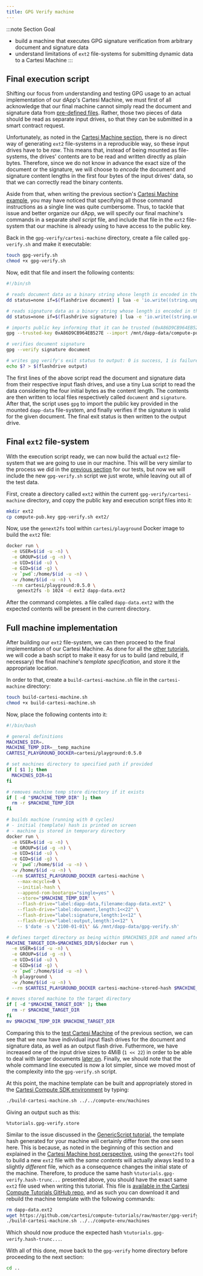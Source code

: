 ```yaml
---
title: GPG Verify machine
---
```


:::note Section Goal
- build a machine that executes GPG signature verification from arbitrary document and signature data
- understand limitations of `ext2` file-systems for submitting dynamic data to a Cartesi Machine
:::


## Final execution script

Shifting our focus from understanding and testing GPG usage to an actual implementation of our dApp's Cartesi Machine, we must first of all acknowledge that our final machine cannot simply read the document and signature data from [pre-defined files](../gpg-verify/ext2-gpg.md#test-data). Rather, those two pieces of data should be read as separate input drives, so that they can be submitted in a smart contract request.

Unfortunately, as noted in the [Cartesi Machine section](/machine/host/cmdline#flash-drives), there is no direct way of generating `ext2` file-systems in a reproducible way, so these input drives have to be *raw*. This means that, instead of being mounted as file-systems, the drives' contents are to be read and written directly as plain bytes. Therefore, since we do not know in advance the exact size of the document or the signature, we will choose to *encode* the document and signature content lengths in the first four bytes of the input drives' data, so that we can correctly read the binary contents.

Aside from that, when writing the previous section's [Cartesi Machine example](../gpg-verify/ext2-gpg.md#cartesi-machine-with-gpg), you may have noticed that specifying all those command instructions as a single line was quite cumbersome. Thus, to tackle that issue and better organize our dApp, we will specify our final machine's commands in a separate *shell script* file, and include that file in the `ext2` file-system that our machine is already using to have access to the public key.

Back in the `gpg-verify/cartesi-machine` directory, create a file called `gpg-verify.sh` and make it executable:

```bash
touch gpg-verify.sh
chmod +x gpg-verify.sh
```

Now, edit that file and insert the following contents:

```bash
#!/bin/sh

# reads document data as a binary string whose length is encoded in the first 4 bytes, and stores it in file 'document'
dd status=none if=$(flashdrive document) | lua -e 'io.write((string.unpack(">s4",  io.read("a"))))' > document

# reads signature data as a binary string whose length is encoded in the first 4 bytes, and stores it in file 'signature'
dd status=none if=$(flashdrive signature) | lua -e 'io.write((string.unpack(">s4",  io.read("a"))))' > signature

# imports public key informing that it can be trusted (0xA86D9CB964EB527E is the key's LONG id)
gpg --trusted-key 0xA86D9CB964EB527E --import /mnt/dapp-data/compute-pub.key

# verifies document signature
gpg --verify signature document

# writes gpg verify's exit status to output: 0 is success, 1 is failure, other values indicate error
echo $? > $(flashdrive output)
```

The first lines of the above script read the document and signature data from their respective input flash drives, and use a tiny Lua script to read the data considering the four initial bytes as the content length. The contents are then written to local files respectively called `document` and `signature`. After that, the script uses `gpg` to import the public key provided in the mounted `dapp-data` file-system, and finally verifies if the signature is valid for the given document. The final exit status is then written to the output drive.

## Final `ext2` file-system

With the execution script ready, we can now build the actual `ext2` file-system that we are going to use in our machine. This will be very similar to the process we did in the [previous section](../gpg-verify/ext2-gpg.md#building-an-ext2-file-system) for our tests, but now we will include the new `gpg-verify.sh` script we just wrote, while leaving out all of the test data.

First, create a directory called `ext2` within the current `gpg-verify/cartesi-machine` directory, and copy the public key and execution script files into it:

```bash
mkdir ext2
cp compute-pub.key gpg-verify.sh ext2/
```

Now, use the `genext2fs` tool within `cartesi/playground` Docker image to build the `ext2` file:

```bash
docker run \
  -e USER=$(id -u -n) \
  -e GROUP=$(id -g -n) \
  -e UID=$(id -u) \
  -e GID=$(id -g) \
  -v `pwd`:/home/$(id -u -n) \
  -w /home/$(id -u -n) \
  --rm cartesi/playground:0.5.0 \
    genext2fs -b 1024 -d ext2 dapp-data.ext2
```

After the command completes. a file called `dapp-data.ext2` with the expected contents will be present in the current directory.


## Full machine implementation

After building our `ext2` file-system, we can then proceed to the final implementation of our Cartesi Machine. As done for all the [other tutorials](../helloworld/cartesi-machine.md#cartesi-machine-for-the-hello-world-dapp), we will code a bash script to make it easy for us to build (and rebuild, if necessary) the final machine's *template specification*, and store it the appropriate location.

In order to that, create a `build-cartesi-machine.sh` file in the `cartesi-machine` directory:

```bash
touch build-cartesi-machine.sh
chmod +x build-cartesi-machine.sh
```

Now, place the following contents into it:

```bash
#!/bin/bash

# general definitions
MACHINES_DIR=.
MACHINE_TEMP_DIR=__temp_machine
CARTESI_PLAYGROUND_DOCKER=cartesi/playground:0.5.0

# set machines directory to specified path if provided
if [ $1 ]; then
  MACHINES_DIR=$1
fi

# removes machine temp store directory if it exists
if [ -d "$MACHINE_TEMP_DIR" ]; then
  rm -r $MACHINE_TEMP_DIR
fi

# builds machine (running with 0 cycles)
# - initial (template) hash is printed on screen
# - machine is stored in temporary directory
docker run \
  -e USER=$(id -u -n) \
  -e GROUP=$(id -g -n) \
  -e UID=$(id -u) \
  -e GID=$(id -g) \
  -v `pwd`:/home/$(id -u -n) \
  -w /home/$(id -u -n) \
  --rm $CARTESI_PLAYGROUND_DOCKER cartesi-machine \
    --max-mcycle=0 \
    --initial-hash \
    --append-rom-bootargs="single=yes" \
    --store="$MACHINE_TEMP_DIR" \
    --flash-drive="label:dapp-data,filename:dapp-data.ext2" \
    --flash-drive="label:document,length:1<<22" \
    --flash-drive="label:signature,length:1<<12" \
    --flash-drive="label:output,length:1<<12" \
    -- $'date -s \'2100-01-01\' && /mnt/dapp-data/gpg-verify.sh'

# defines target directory as being within $MACHINES_DIR and named after the stored machine's hash
MACHINE_TARGET_DIR=$MACHINES_DIR/$(docker run \
  -e USER=$(id -u -n) \
  -e GROUP=$(id -g -n) \
  -e UID=$(id -u) \
  -e GID=$(id -g) \
  -v `pwd`:/home/$(id -u -n) \
  -h playground \
  -w /home/$(id -u -n) \
  --rm $CARTESI_PLAYGROUND_DOCKER cartesi-machine-stored-hash $MACHINE_TEMP_DIR/ | tail -n 1)

# moves stored machine to the target directory
if [ -d "$MACHINE_TARGET_DIR" ]; then
  rm -r $MACHINE_TARGET_DIR
fi
mv $MACHINE_TEMP_DIR $MACHINE_TARGET_DIR
```

Comparing this to the [test Cartesi Machine](../gpg-verify/ext2-gpg.md#cartesi-machine-with-gpg) of the previous section, we can see that we now have individual input flash drives for the document and signature data, as well as an output flash drive. Futhermore, we have increased one of the input drive sizes to 4MiB (`1 << 22`) in order to be able to deal with larger documents [later on](../gpg-verify/larger-files.md). Finally, we should note that the whole command line executed is now a lot simpler, since we moved most of the complexity into the `gpg-verify.sh` script.

At this point, the machine template can be built and appropriately stored in the [Cartesi Compute SDK environment](../compute-env.md) by typing:

```bash
./build-cartesi-machine.sh ../../compute-env/machines
```

Giving an output such as this:

```
%tutorials.gpg-verify.store
```

Similar to the issue discussed in the [GenericScript tutorial](../generic-script/cartesi-machine.md#final-cartesi-machine-implementation), the template hash generated for your machine will certainly differ from the one seen here. This is because, as noted in the beginning of this section and explained in the [Cartesi Machine host perspective](/machine/host/cmdline#flash-drives), using the `genext2fs` tool to build a new `ext2` file with the *same contents* will actually always lead to a slightly *different* file, which as a consequence changes the initial state of the machine. Therefore, to produce the same hash `%tutorials.gpg-verify.hash-trunc...` presented above, you should have the exact same `ext2` file used when writing this tutorial. This file is [available in the Cartesi Compute Tutorials GitHub repo](https://github.com/cartesi/compute-tutorials/tree/master/gpg-verify/cartesi-machine), and as such you can download it and rebuild the machine template with the following commands:

```bash
rm dapp-data.ext2
wget https://github.com/cartesi/compute-tutorials/raw/master/gpg-verify/cartesi-machine/dapp-data.ext2
./build-cartesi-machine.sh ../../compute-env/machines
```

Which should now produce the expected hash `%tutorials.gpg-verify.hash-trunc...`.

With all of this done, move back to the `gpg-verify` home directory before proceeding to the next section:

```bash
cd ..
```
